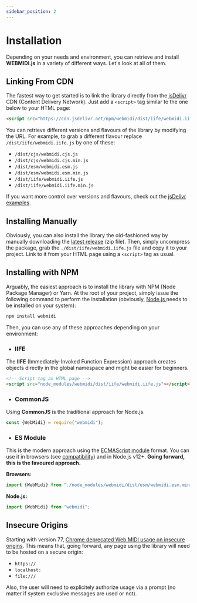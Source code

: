 ```yaml
---
sidebar_position: 2
---
```


# Installation

Depending on your needs and environment, you can retrieve and install **WEBMIDI.js** in a variety of
different ways. Let's look at all of them.

## Linking From CDN

The fastest way to get started is to link the library directly from the
[jsDelivr](https://www.jsdelivr.com/package/npm/webmidi) CDN (Content Delivery Network). Just add a 
`<script>` tag similar to the one below to your HTML page:

```html
<script src="https://cdn.jsdelivr.net/npm/webmidi/dist/iife/webmidi.iife.js"></script>
```

You can retrieve different versions and flavours of the library by modifying the URL. For example, 
to grab a different flavour replace `/dist/iife/webmidi.iife.js` by one of these:

* `/dist/cjs/webmidi.cjs.js`
* `/dist/cjs/webmidi.cjs.min.js`
* `/dist/esm/webmidi.esm.js`
* `/dist/esm/webmidi.esm.min.js`
* `/dist/iife/webmidi.iife.js`
* `/dist/iife/webmidi.iife.min.js`

If you want more control over versions and flavours, check out the 
[jsDelivr examples](https://www.jsdelivr.com/features).

## Installing Manually

Obviously, you can also install the library the old-fashioned way by manually downloading the
[latest release](https://github.com/djipco/webmidi/releases/latest) (zip file). Then, simply 
uncompress the package, grab the `./dist/iife/webmidi.iife.js` file and copy it to your project. 
Link to it from your HTML page using a `<script>` tag as usual.

## Installing with NPM

Arguably, the easiest approach is to install the library with NPM (Node Package Manager) or Yarn. At 
the root of your project, simply issue the following command to perform the installation (obviously, 
[Node.js ](https://nodejs.org/en/) needs to be installed on your system):

```bash
npm install webmidi
```

Then, you can use any of these approaches depending on your environment:

  * ### IIFE

  The **IIFE** (Immediately-Invoked Function Expression) approach creates objects directly in the global 
  namespace and might be easier for beginners.
  
  ```html
  <!-- Script tag an HTML page -->
  <script src="node_modules/webmidi/dist/iife/webmidi.iife.js"></script>
  ```
  * ### CommonJS

  Using **CommonJS** is the traditional approach for Node.js.
  
  ```javascript
  const {WebMidi} = require("webmidi");
  ``` 
  * ### ES Module

  This is the modern approach using the 
  [ECMAScript module](https://developer.mozilla.org/en-US/docs/Web/JavaScript/Guide/Modules) format.
  You can use it in browsers (see [compatibility](https://caniuse.com/es6-module-dynamic-import)) 
  and in Node.js v12+. **Going forward, this is the favoured approach.**

  **Browsers:**
  
  ```javascript
  import {WebMidi} from "./node_modules/webmidi/dist/esm/webmidi.esm.min.js";
  ```
  
  **Node.js:**
  
  ```javascript
  import {WebMidi} from "webmidi";
  ```

## Insecure Origins

Starting with version 77,
[Chrome deprecated Web MIDI usage on insecure origins](https://www.chromestatus.com/feature/5138066234671104).
This means that, going forward, any page using the library will need to be hosted on a secure 
origin:

* `https://`
* `localhost:`
* `file:///`

Also, the user will need to explicitely authorize usage via a prompt (no matter if system exclusive
messages are used or not).
